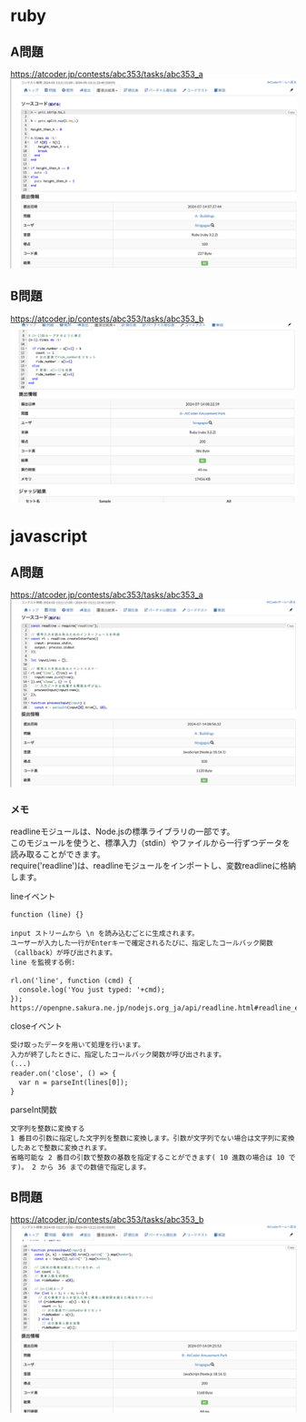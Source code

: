 # ruby
## A問題
https://atcoder.jp/contests/abc353/tasks/abc353_a
![alt text](image.png)

## B問題
https://atcoder.jp/contests/abc353/tasks/abc353_b
![alt text](image-1.png)

# javascript 
## A問題
https://atcoder.jp/contests/abc353/tasks/abc353_a
![alt text](image-2.png)
### メモ
readlineモジュールは、Node.jsの標準ライブラリの一部です。  
このモジュールを使うと、標準入力（stdin）やファイルから一行ずつデータを読み取ることができます。  
require('readline')は、readlineモジュールをインポートし、変数readlineに格納します。  

lineイベント
```
function (line) {}

input ストリームから \n を読み込むごとに生成されます。 
ユーザーが入力した一行がEnterキーで確定されるたびに、指定したコールバック関数（callback）が呼び出されます。
line を監視する例:

rl.on('line', function (cmd) {
  console.log('You just typed: '+cmd);
});
https://openpne.sakura.ne.jp/nodejs.org_ja/api/readline.html#readline_event_line
```
closeイベント
```
受け取ったデータを用いて処理を行います。
入力が終了したときに、指定したコールバック関数が呼び出されます。
(...)
reader.on('close', () => {　
  var n = parseInt(lines[0]);
}
```
parseInt関数
```
文字列を整数に変換する
1 番目の引数に指定した文字列を整数に変換します。引数が文字列でない場合は文字列に変換したあとで整数に変換されます。
省略可能な 2 番目の引数で整数の基数を指定することができます( 10 進数の場合は 10 です)。 2 から 36 までの数値で指定します。
```
## B問題
https://atcoder.jp/contests/abc353/tasks/abc353_b
![alt text](image-3.png)
